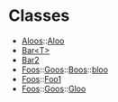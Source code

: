 # Classes
- [Aloos](namespaceAloos.md)::[Aloo](classAloos_1_1Aloo.md)
- [Bar&lt;T&gt;](classBar.md)
- [Bar2](classBar2.md)
- [Foos](namespaceFoos.md)::[Goos](namespaceFoos_1_1Goos.md)::[Boos](namespaceFoos_1_1Goos_1_1Boos.md)::[bloo](classFoos_1_1Goos_1_1Boos_1_1bloo.md)
- [Foos](namespaceFoos.md)::[Foo1](classFoos_1_1Foo1.md)
- [Foos](namespaceFoos.md)::[Goos](namespaceFoos_1_1Goos.md)::[Gloo](classFoos_1_1Goos_1_1Gloo.md)
